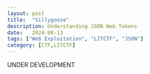 ```yaml
---
layout: post
title:  "Sillygoose"
description: Understanding JSON Web Tokens
date:   2024-08-13
tags: ["Web Exploitation", "LITCTF", "JSON"]
category: [CTF,LITCTF]
---
```


UNDER DEVELOPMENT

